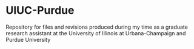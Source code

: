 # UIUC-Purdue
Repository for files and revisions produced during my time as a graduate research assistant at the University of Illinois at Urbana-Champaign and Purdue University

